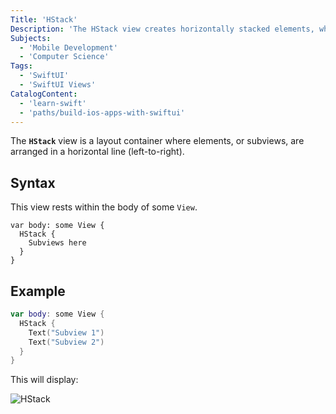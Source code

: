 ```yaml
---
Title: 'HStack'
Description: 'The HStack view creates horizontally stacked elements, where elements lay in a left-to-right layout.'
Subjects:
  - 'Mobile Development'
  - 'Computer Science'
Tags:
  - 'SwiftUI'
  - 'SwiftUI Views'
CatalogContent:
  - 'learn-swift'
  - 'paths/build-ios-apps-with-swiftui'
---
```


The **`HStack`** view is a layout container where elements, or subviews, are arranged in a horizontal line (left-to-right).

## Syntax

This view rests within the body of some `View`.

```pseudo
var body: some View {
  HStack {
    Subviews here
  }
}
```

## Example

```swift
var body: some View {
  HStack {
    Text("Subview 1")
    Text("Subview 2")
  }
}
```

This will display:

![HStack](https://raw.githubusercontent.com/Codecademy/docs/main/media/hstack.png)
